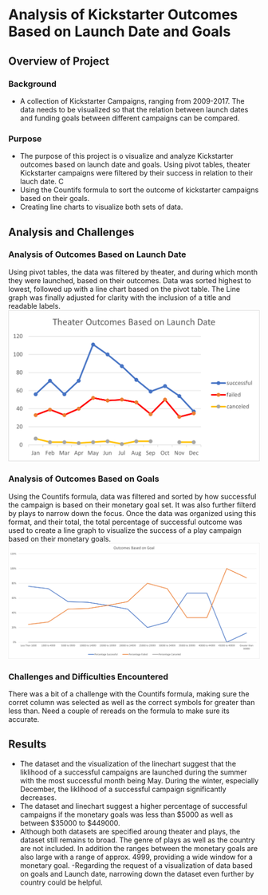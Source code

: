 # Analysis of Kickstarter Outcomes Based on Launch Date and Goals

## Overview of Project

### Background
- A collection of Kickstarter Campaigns, ranging from 2009-2017. The data needs to be visualized so that the relation between launch dates and funding goals between different campaigns can be compared.
### Purpose
- The purpose of this project is o visualize and analyze Kickstarter outcomes based on launch date and goals. Using pivot tables, theater Kickstarter campaigns were filtered by their success in relation to their lauch date. C
- Using the Countifs formula to sort the outcome of kickstarter campaigns based on their goals.
- Creating line charts to visualize both sets of data.

## Analysis and Challenges

### Analysis of Outcomes Based on Launch Date
Using pivot tables, the data was filtered by theater, and during which month they were launched, based on their outcomes. Data was sorted highest to lowest, followed up with a line chart based on the pivot table. The Line graph was finally adjusted for clarity with the inclusion of a title and readable labels.
![Chart](https://raw.githubusercontent.com/Drakeblaze10/Successful-Kickstarter-Campaign-Analysis-in-Excel/main/resources/Theater_Outcomes_vs_Launch.png)

### Analysis of Outcomes Based on Goals
Using the Countifs formula, data was filtered and sorted by how successful the campaign is based on their monetary goal set. It was also further filterd by plays to narrow down the focus. Once the data was organized using this format, and their total, the total percentage of successful outcome was used to create a line graph to visualize the success of a play campaign based on their monetary goals.
![Chart_Goals](https://raw.githubusercontent.com/Drakeblaze10/Successful-Kickstarter-Campaign-Analysis-in-Excel/main/resources/Outcomes_vs_Goals.png)

### Challenges and Difficulties Encountered
There was a bit of a challenge with the Countifs formula, making sure the corret column was selected as well as the correct symbols for greater than less than. Need a couple of rereads on the formula to make sure its accurate.

## Results
- The dataset and the visualization of the linechart suggest that the liklihood of a successful campaigns are launched during the summer with the most successful month being May. During the winter, especially December, the liklihood of a successful campaign significantly decreases.
- The dataset and linechart suggest a higher percentage of successful campaigns if the monetary goals was less than $5000 as well as between $35000 to $449000.
- Although both datasets are specified aroung theater and plays, the dataset still remains to broad. The genre of plays as well as the country are not included. In addition the ranges between the monetary goals are also large with a range of approx. 4999, providing a wide window for a monetary goal. 
-Regarding the request of a visualization of data based on goals and Launch date, narrowing down the dataset even further by country could be helpful. 

